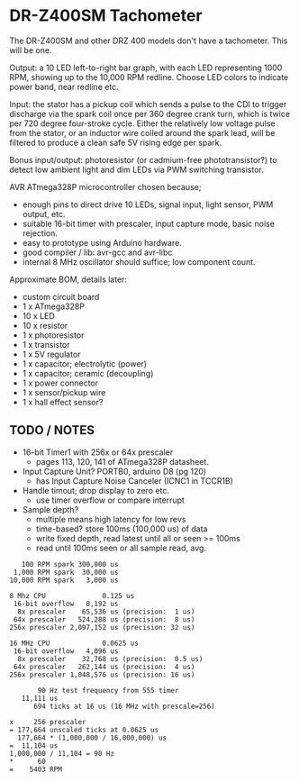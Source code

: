 DR-Z400SM Tachometer
====================

The DR-Z400SM and other DRZ 400 models don't have a tachometer. This will be one.

Output: a 10 LED left-to-right bar graph, with each LED representing 1000 RPM, showing up to the 10,000 RPM redline. Choose LED colors to indicate power band, near redline etc.

Input: the stator has a pickup coil which sends a pulse to the CDI to trigger discharge via the spark coil once per 360 degree crank turn, which is twice per 720 degree four-stroke cycle. Either the relatively low voltage pulse from the stator, or an inductor wire coiled around the spark lead, will be filtered to produce a clean safe 5V rising edge per spark.

Bonus input/output: photoresistor (or cadmium-free phototransistor?) to detect low ambient light and dim LEDs via PWM switching transistor.

AVR ATmega328P microcontroller chosen because;

- enough pins to direct drive 10 LEDs, signal input, light sensor, PWM output, etc.
- suitable 16-bit timer with prescaler, input capture mode, basic noise rejection.
- easy to prototype using Arduino hardware.
- good compiler / lib: avr-gcc and avr-libc
- internal 8 MHz oscillator should suffice; low component count.

Approximate BOM, details later:

- custom circuit board
-  1 x ATmega328P
- 10 x LED
- 10 x resistor
-  1 x photoresistor
-  1 x transistor
-  1 x 5V regulator
-  1 x capacitor; electrolytic (power)
-  1 x capacitor; ceramic (decoupling)
-  1 x power connector
-  1 x sensor/pickup wire
-  1 x hall effect sensor?


TODO / NOTES
------------

* 16-bit Timer1 with 256x or 64x prescaler
    * pages 113, 120, 141 of ATmega328P datasheet.
* Input Capture Unit? PORTB0, arduino D8 (pg 120)
    * has Input Capture Noise Canceler (ICNC1 in TCCR1B)
* Handle timout; drop display to zero etc.
    * use timer overflow or compare interrupt
* Sample depth?
    * multiple means high latency for low revs
    * time-based? store 100ms (100,000 us) of data
    * write fixed depth, read latest until all or seen >= 100ms
    * read until 100ms seen or all sample read, avg.

```
   100 RPM spark 300,000 us
 1,000 RPM spark  30,000 us
10,000 RPM spark   3,000 us

8 Mhz CPU              0.125 us
 16-bit overflow   8,192 us
  8x prescaler    65,536 us (precision:  1 us)
 64x prescaler   524,288 us (precision:  8 us)
256x prescaler 2,097,152 us (precision: 32 us)

16 MHz CPU             0.0625 us
 16-bit overflow   4,096 us
  8x prescaler    32,768 us (precision:  0.5 us)
 64x prescaler   262,144 us (precision:  4 us)
256x prescaler 1,048,576 us (precision: 16 us)

       90 Hz test frequency from 555 timer
   11,111 us
      694 ticks at 16 us (16 MHz with prescale=256)

x     256 prescaler
= 177,664 unscaled ticks at 0.0625 us
  177,664 * (1,000,000 / 16,000,000) us
=  11,104 us
1,000,000 / 11,104 = 90 Hz
*      60
=    5403 RPM
```
